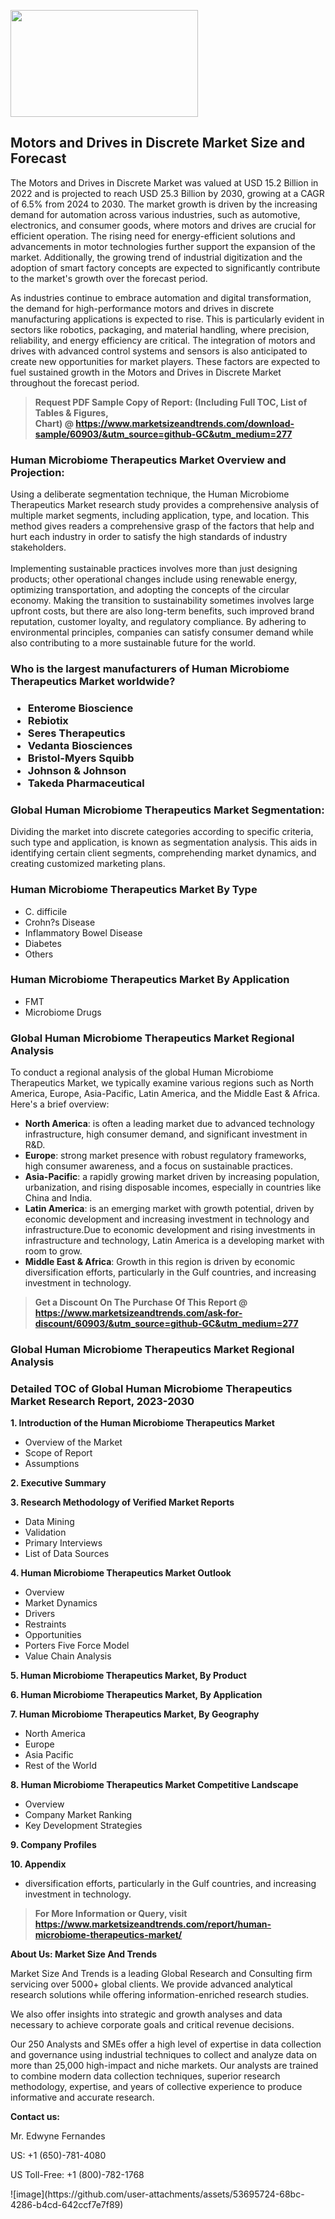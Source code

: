 <p><img class="alignnone size-medium wp-image-20088" src="https://ffe5etoiles.com/wp-content/uploads/2024/12/MST1-300x171.png" alt="" width="300" height="171" /></p><h2>Motors and Drives in Discrete Market Size and Forecast</h2><p>The Motors and Drives in Discrete Market was valued at USD 15.2 Billion in 2022 and is projected to reach USD 25.3 Billion by 2030, growing at a CAGR of 6.5% from 2024 to 2030. The market growth is driven by the increasing demand for automation across various industries, such as automotive, electronics, and consumer goods, where motors and drives are crucial for efficient operation. The rising need for energy-efficient solutions and advancements in motor technologies further support the expansion of the market. Additionally, the growing trend of industrial digitization and the adoption of smart factory concepts are expected to significantly contribute to the market's growth over the forecast period.</p><p>As industries continue to embrace automation and digital transformation, the demand for high-performance motors and drives in discrete manufacturing applications is expected to rise. This is particularly evident in sectors like robotics, packaging, and material handling, where precision, reliability, and energy efficiency are critical. The integration of motors and drives with advanced control systems and sensors is also anticipated to create new opportunities for market players. These factors are expected to fuel sustained growth in the Motors and Drives in Discrete Market throughout the forecast period.</p></p><blockquote id="" class=""><strong>Request PDF Sample Copy of Report: (Including Full TOC, List of Tables &amp; Figures, Chart)&nbsp;@&nbsp;<strong><a href="https://www.marketsizeandtrends.com/download-sample/60903/&utm_source=github-GC&utm_medium=277" target="_blank">https://www.marketsizeandtrends.com/download-sample/60903/&utm_source=github-GC&utm_medium=277</a></strong></strong></blockquote><h3 id="" class="">Human Microbiome Therapeutics Market&nbsp;Overview and Projection:</h3><p id="" class="">Using a deliberate segmentation technique, the Human Microbiome Therapeutics Market research study provides a comprehensive analysis of multiple market segments, including application, type, and location. This method gives readers a comprehensive grasp of the factors that help and hurt each industry in order to satisfy the high standards of industry stakeholders. <br /> <br />Implementing sustainable practices involves more than just designing products; other operational changes include using renewable energy, optimizing transportation, and adopting the concepts of the circular economy. Making the transition to sustainability sometimes involves large upfront costs, but there are also long-term benefits, such improved brand reputation, customer loyalty, and regulatory compliance. By adhering to environmental principles, companies can satisfy consumer demand while also contributing to a more sustainable future for the world.</p><h3 id="" class="">Who is the largest manufacturers of&nbsp;Human Microbiome Therapeutics Market worldwide?</h3><h3 class=""><p><ul><li>Enterome Bioscience </li><li> Rebiotix </li><li> Seres Therapeutics </li><li> Vedanta Biosciences </li><li> Bristol-Myers Squibb </li><li> Johnson & Johnson </li><li> Takeda Pharmaceutical</li></ul></p></h3><h3 id="" class="">Global&nbsp;Human Microbiome Therapeutics Market Segmentation:</h3><p id="" class="">Dividing the market into discrete categories according to specific criteria, such type and application, is known as segmentation analysis. This aids in identifying certain client segments, comprehending market dynamics, and creating customized marketing plans.</p><h3 id="" class="">Human Microbiome Therapeutics Market&nbsp;By Type</h3><p><p><ul><li>C. difficile </li><li> Crohn?s Disease </li><li> Inflammatory Bowel Disease </li><li> Diabetes </li><li> Others</p></li></ul></p></p><h3 id="" class="">Human Microbiome Therapeutics Market&nbsp;By Application</h3><p class=""><p><ul><li>FMT </li><li> Microbiome Drugs</li></ul></p></p><h3 id="" class="">Global Human Microbiome Therapeutics Market Regional Analysis</h3><p id="" class="">To conduct a regional analysis of the global Human Microbiome Therapeutics Market, we typically examine various regions such as North America, Europe, Asia-Pacific, Latin America, and the Middle East &amp; Africa. Here's a brief overview:</p><ul><li><strong>North America</strong>: is often a leading market due to advanced technology infrastructure, high consumer demand, and significant investment in R&amp;D.</li><li><strong>Europe</strong>: strong market presence with robust regulatory frameworks, high consumer awareness, and a focus on sustainable practices.</li><li><strong>Asia-Pacific</strong>: a rapidly growing market driven by increasing population, urbanization, and rising disposable incomes, especially in countries like China and India.</li><li><strong>Latin America</strong>: is an emerging market with growth potential, driven by economic development and increasing investment in technology and infrastructure.Due to economic development and rising investments in infrastructure and technology, Latin America is a developing market with room to grow.</li><li><strong>Middle East &amp; Africa</strong>: Growth in this region is driven by economic diversification efforts, particularly in the Gulf countries, and increasing investment in technology.</li></ul><blockquote id="" class=""><strong>Get a Discount On The Purchase Of This Report @ <strong><a href="https://www.marketsizeandtrends.com/ask-for-discount/60903/&utm_source=github-GC&utm_medium=277" target="_blank">https://www.marketsizeandtrends.com/ask-for-discount/60903/&utm_source=github-GC&utm_medium=277</a></strong></strong></blockquote><h3 id="" class="">Global Human Microbiome Therapeutics Market Regional Analysis</h3><h3 id="" class="">Detailed TOC of Global Human Microbiome Therapeutics Market Research Report, 2023-2030</h3><p id="" class=""><strong>1. Introduction of the Human Microbiome Therapeutics Market</strong></p><ul><li>Overview of the Market</li><li>Scope of Report</li><li>Assumptions</li></ul><p id="" class=""><strong>2. Executive Summary</strong></p><p id="" class=""><strong>3. Research Methodology of Verified Market Reports</strong></p><ul><li>Data Mining</li><li>Validation</li><li>Primary Interviews</li><li>List of Data Sources</li></ul><p id="" class=""><strong>4. Human Microbiome Therapeutics Market Outlook</strong></p><ul><li>Overview</li><li>Market Dynamics</li><li>Drivers</li><li>Restraints</li><li>Opportunities</li><li>Porters Five Force Model</li><li>Value Chain Analysis</li></ul><p id="" class=""><strong>5. Human Microbiome Therapeutics Market, By Product</strong></p><p id="" class=""><strong>6. Human Microbiome Therapeutics Market, By Application</strong></p><p id="" class=""><strong>7. Human Microbiome Therapeutics Market, By Geography</strong></p><ul><li>North America</li><li>Europe</li><li>Asia Pacific</li><li>Rest of the World</li></ul><p id="" class=""><strong>8. Human Microbiome Therapeutics Market Competitive Landscape</strong></p><ul><li>Overview</li><li>Company Market Ranking</li><li>Key Development Strategies</li></ul><p id="" class=""><strong>9. Company Profiles</strong></p><p id="" class=""><strong>10. Appendix</strong></p><ul><li>diversification efforts, particularly in the Gulf countries, and increasing investment in technology.</li></ul><blockquote id="" class=""><strong>For More Information or Query, visit <strong><strong><a href="https://www.marketsizeandtrends.com/report/human-microbiome-therapeutics-market/" target="_blank">https://www.marketsizeandtrends.com/report/human-microbiome-therapeutics-market/</a></strong></strong></strong></blockquote><p id="" class=""><strong>About Us: Market Size And Trends</strong></p><p id="" class="">Market Size And Trends is a leading Global Research and Consulting firm servicing over 5000+ global clients. We provide advanced analytical research solutions while offering information-enriched research studies.</p><p id="" class="">We also offer insights into strategic and growth analyses and data necessary to achieve corporate goals and critical revenue decisions.</p><p id="" class="">Our 250 Analysts and SMEs offer a high level of expertise in data collection and governance using industrial techniques to collect and analyze data on more than 25,000 high-impact and niche markets. Our analysts are trained to combine modern data collection techniques, superior research methodology, expertise, and years of collective experience to produce informative and accurate research.</p><p id="" class=""><strong>Contact us:</strong></p><p id="" class="">Mr. Edwyne Fernandes</p><p id="" class="">US: +1 (650)-781-4080</p><p id="" class="">US Toll-Free: +1 (800)-782-1768</p>
![image](https://github.com/user-attachments/assets/53695724-68bc-4286-b4cd-642ccf7e7f89)
